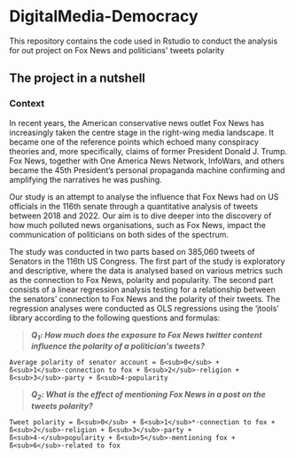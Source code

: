 # DigitalMedia-Democracy
This repository contains the code used in Rstudio to conduct the analysis for out project on Fox News and politicians' tweets polarity

## The project in a nutshell

### Context
In recent years, the American conservative news outlet Fox News has increasingly taken the centre stage in the right-wing media landscape. It became one of the reference points which echoed many conspiracy theories and, more specifically, claims of former President Donald J. Trump. Fox News, together with One America News Network, InfoWars, and others became the 45th President’s personal propaganda machine confirming and amplifying the narratives he was pushing.

Our study is an attempt to analyse the influence that Fox News had on US officials in the 116th senate through a quantitative analysis of tweets between 2018 and 2022. Our aim is to dive deeper into the discovery of how much polluted news organisations, such as Fox News, impact the communication of politicians on both sides of the spectrum.

The study was conducted in two parts based on 385,060 tweets of Senators in the 116th US Congress. The first part of the study is exploratory and descriptive, where the data is analysed based on various metrics such as the connection to Fox News, polarity and popularity. The second part consists of a linear regression analysis testing for a relationship between the senators’ connection to Fox News and the polarity of their tweets. The regression analyses were conducted as OLS regressions using the ‘jtools’ library according to the following questions and formulas:

> ***Q<sub>1</sub>: How much does the exposure to Fox News twitter content influence the polarity of a politician's tweets?***

`Average polarity of senator account = ß<sub>0</sub> + ß<sub>1</sub>·connection to fox + ß<sub>2</sub>·religion + ß<sub>3</sub>·party + ß<sub>4·popularity`

> ***Q<sub>2</sub>: What is the effect of mentioning Fox News in a post on the tweets polarity?***

`Tweet polarity = ß<sub>0</sub> + ß<sub>1</sub>*·connection to fox + ß<sub>2</sub>·religion + ß<sub>3</sub>·party + ß<sub>4·</sub>popularity + ß<sub>5</sub>·mentioning fox + ß<sub>6</sub>·related to fox`




